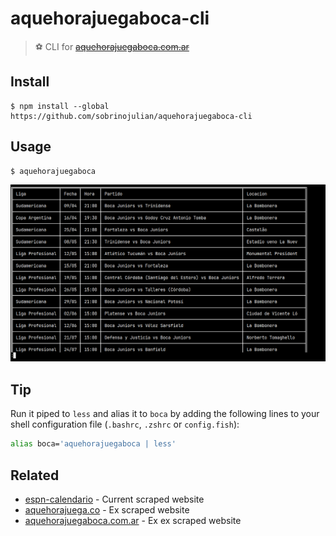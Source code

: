# aquehorajuegaboca-cli

> ⚽ CLI for ~~[aquehorajuegaboca.com.ar][1]~~

## Install

```
$ npm install --global https://github.com/sobrinojulian/aquehorajuegaboca-cli
```

## Usage

```sh
$ aquehorajuegaboca
```
![screenshot](/screenshot.png)


## Tip

Run it piped to `less` and alias it to `boca` by adding the following lines to your shell configuration file (`.bashrc`, `.zshrc` or `config.fish`):

```sh
alias boca='aquehorajuegaboca | less'
```


## Related
- [espn-calendario][3] - Current scraped website
- [aquehorajuega.co][2] - Ex scraped website
- [aquehorajuegaboca.com.ar][1] - Ex ex scraped website

[1]: https://web.archive.org/web/20230606095454/https://www.aquehorajuegaboca.com.ar/
[2]: https://web.archive.org/web/20230428141620/https://aquehorajuega.co/equipos/a-que-hora-juega-boca-juniors/
[3]: https://www.espn.com.ar/futbol/equipo/calendario?id=5
